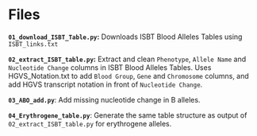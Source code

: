 # **Files**
**`01_download_ISBT_Table.py`:** Downloads ISBT Blood Alleles Tables using `ISBT_links.txt`

**`02_extract_ISBT_table.py`:** Extract and clean `Phenotype`, `Allele Name` and `Nucleotide Change` columns in ISBT Blood Alleles Tables. Uses HGVS_Notation.txt to add `Blood Group`, `Gene` and `Chromosome` columns, and add HGVS transcript notation in front of `Nucleotide Change`.

**`03_ABO_add.py`**: Add missing nucleotide change in B alleles.

**`04_Erythrogene_table.py`**: Generate the same table structure as output of `02_extract_ISBT_table.py` for erythrogene alleles.
